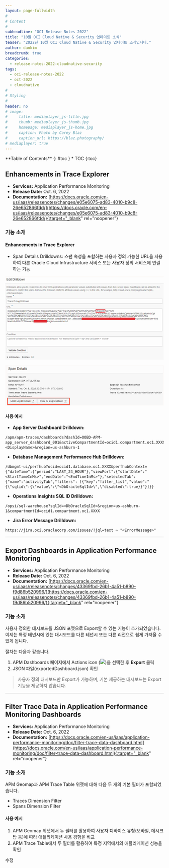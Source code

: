 ```yaml
---
layout: page-fullwidth
#
# Content
#
subheadline: "OCI Release Notes 2022"
title: "10월 OCI Cloud Native & Security 업데이트 소식"
teaser: "2022년 10월 OCI Cloud Native & Security 업데이트 소식입니다."
author: dankim
breadcrumb: true
categories:
  - release-notes-2022-cloudnative-security
tags:
  - oci-release-notes-2022
  - oct-2022
  - cloudnative
#
# Styling
#
header: no
# image:
#     title: mediaplayer_js-title.jpg
#     thumb: mediaplayer_js-thumb.jpg
#     homepage: mediaplayer_js-home.jpg
#     caption: Photo by Corey Blaz
#     caption_url: https://blaz.photography/
# mediaplayer: true
---
```


<div class="panel radius" markdown="1">
**Table of Contents**
{: #toc }
*  TOC
{:toc}
</div>

## Enhancements in Trace Explorer
* **Services:** Application Performance Monitoring
* **Release Date:** Oct. 6, 2022
* **Documentation:** [https://docs.oracle.com/en-us/iaas/releasenotes/changes/e05e6075-ad83-4010-b9c8-26e652866fdd/](https://docs.oracle.com/en-us/iaas/releasenotes/changes/e05e6075-ad83-4010-b9c8-26e652866fdd/){:target="_blank" rel="noopener"} 

### 기능 소개
#### Enhancements in Trace Explorer
* Span Details Drilldowns: 스팬 속성을 포함하는 사용자 정의 가능한 URL을 사용하여 다른 Oracle Cloud Infrastructure 서비스 또는 사용자 정의 서비스에 연결하는 기능

![](/assets/img/cloudnative-security/2022/2022-10-30-cloudnative-security-release-notes-1.png)

![](/assets/img/cloudnative-security/2022/2022-10-30-cloudnative-security-release-notes-2.png)

#### 사용 예시
* **App Server Dashboard Drilldown:**  
```text
/apm/apm-traces/dashboards?dashId=OOBD-APM-app_server_dashboard_001&activeCompartmentId=ocid1.compartment.oc1.XXXX&dashFilter.apmDomain=ocid1.apmdomain.oc1.XXXX&dashFilter.compartmentId=ocid1.compartment.oc1.XXXX&dashFilter.DisplayName=<DisplayName>&region=us-ashburn-1
```
* **Database Management Performance Hub Drilldown:**
```text
/dbmgmt-ui/perfhub?ocid=ocid1.database.oc1.XXXX&perfhubContext={"dateTime":{"period":"LAST_24_HOUR"},"viewPort":{"startDate":"<StartTimeInMs>","endDate":"<EndTimeInMs>"},"selectedTab":{"name":"activityTab","filters": [{"key":"filter_list","value":"{\"sqlid\":{\"value\":\"<DbOracleSqlId>\",\"disabled\":true}}"}]}}
```
* **Operations Insights SQL ID Drilldown:**
```text
/opsi/sql-warehouse?sqlId=<DbOracleSqlId>&region=us-ashburn-1&compartmentId=ocid1.compartment.oc1.XXXX
```
* **Jira Error Message Drilldown:**
```text
https://jira.oci.oraclecorp.com/issues/?jql=text ~ "<ErrorMessage>"
```
 
---

## Export Dashboards in Application Performance Monitoring
* **Services:** Application Performance Monitoring
* **Release Date:** Oct. 6, 2022
* **Documentation:** [https://docs.oracle.com/en-us/iaas/releasenotes/changes/43369fbd-26b1-4a51-b890-f9d86b520996/](https://docs.oracle.com/en-us/iaas/releasenotes/changes/43369fbd-26b1-4a51-b890-f9d86b520996/){:target="_blank" rel="noopener"} 

### 기능 소개
사용자 정의한 대시보드를 JSON 포멧으로 Export할 수 있는 기능이 추가되었습니다. 이제는 특정 테넌시에 있는 대시보드를 다른 테넌시 또는 다른 리전으로 쉽게 가져올 수 있게 됩니다.

절차는 다음과 같습니다.
1. APM Dashboards 페이지에서 Actions icon (![](https://docs.oracle.com/en-us/iaas/application-performance-monitoring/doc/img/actions.png))을 선택한 후 **Export** 클릭
2. JSON 파일(exportedDashboard.json) 확인

> 사용자 정의 대시보드만 Export가 가능하며, 기본 제공하는 대시보드는 Export 기능을 제공하지 않습니다.

---

## Filter Trace Data in Application Performance Monitoring Dashboards
* **Services:** Application Performance Monitoring
* **Release Date:** Oct. 6, 2022
* **Documentation:** [https://docs.oracle.com/en-us/iaas/application-performance-monitoring/doc/filter-trace-data-dashboard.html](https://docs.oracle.com/en-us/iaas/application-performance-monitoring/doc/filter-trace-data-dashboard.html){:target="_blank" rel="noopener"} 

### 기능 소개
APM Geomap과 APM Trace Table 위젯에 대해 다음 두 개의 기본 필터가 포함되었습니다.

* Traces Dimension Filter
* Spans Dimension Filter

#### 사용 예시
1. APM Geomap 위젯에서 두 필터를 활용하여 사용자 디바이스 유형(모바일, 데시크탑 등)에 따라 애플리케이션 사용 경험을 비교
2. APM Trace Table에서 두 필터를 활용하여 특정 지역에서의 애플리케이션 성능을 확인


수정